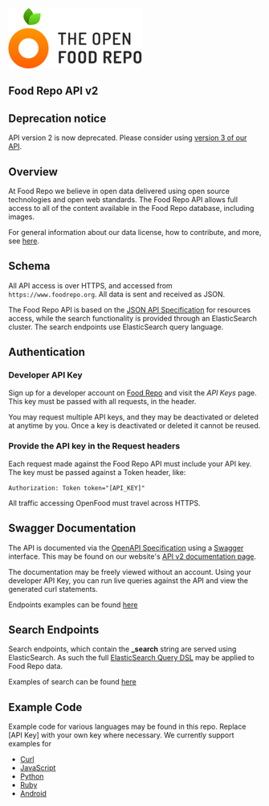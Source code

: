 ![The Open Food Repo Logo](../images/logo-foodrepo.svg?raw=true "Food Repo")

## Food Repo API v2

## Deprecation notice

API version 2 is now deprecated. Please consider using [version 3 of our API](/v3/README.md).

## Overview

At Food Repo we believe in open data delivered using open source technologies and open web standards. The Food Repo API allows full access to all of the content available in the Food Repo database, including images.

For general information about our data license, how to contribute, and more, see [here](/README.md).

## Schema

All API access is over HTTPS, and accessed from ```https://www.foodrepo.org```. All data is sent and received as JSON.

The Food Repo API is based on the [JSON API Specification](http://jsonapi.org/) for resources access, while the search functionality is provided through an ElasticSearch cluster. The search endpoints use ElasticSearch query language.

## Authentication

### Developer API Key

Sign up for a developer account on [Food Repo](https://www.foodrepo.org) and visit the *API Keys* page. This key must be passed with all requests, in the header.

You may request multiple API keys, and they may be deactivated or deleted at anytime by you. Once a key is deactivated or deleted it cannot be reused.

### Provide the API key in the Request headers

Each request made against the Food Repo API must include your API key. The key must be passed against a Token header, like:

```
Authorization: Token token="[API_KEY]"
```

All traffic accessing OpenFood must travel across HTTPS.

## Swagger Documentation

The API is documented via the [OpenAPI Specification](https://www.openapis.org/) using a [Swagger](http://swagger.io/) interface. This may be found on our website's [API v2 documentation page](https://www.foodrepo.org/api-docs/swaggers/v2).

The documentation may be freely viewed without an account. Using your developer API Key, you can run live queries against the API and view the generated curl statements.

Endpoints examples can be found [here](code/curl/foodrepo_api.md)


## Search Endpoints

Search endpoints, which contain the **_search** string are served using ElasticSearch. As such the full [ElasticSearch Query DSL](https://www.elastic.co/guide/en/elasticsearch/reference/current/query-dsl.html) may be applied to Food Repo data.

Examples of search can be found [here](code/curl/foodrepo_api.md)


## Example Code

Example code for various languages may be found in this repo. Replace [API Key] with your own key where necessary. We currently support examples for

  - [Curl](code/curl/foodrepo_api.md)
  - [JavaScript](code/js/index.html)
  - [Python](code/python/foodrepo_api.py)
  - [Ruby](code/ruby/foodrepo_api.rb)
  - [Android](code/android/)
